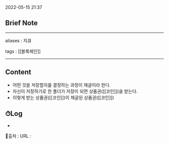 2022-05-15 21:37
## Brief Note
---
aliases : 지큐

tags : [[블록체인]]

---

## Content
- 어떤 것을 저장할지를 결정하는 과정이 채굴이라 한다. 
- 자신이 저장하기로 한 폴더가 저장이 되면 상품권([[코인]])을 받는다.
- 이렇게 받는 상품권([[코인]])이 채굴된 상품권([[코인]])

## ⏱Log
-


📙출처 :
URL :